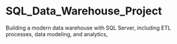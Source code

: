 # SQL_Data_Warehouse_Project
Building a modern data warehouse with SQL Server, including ETL processes, data modeling, and analytics,
